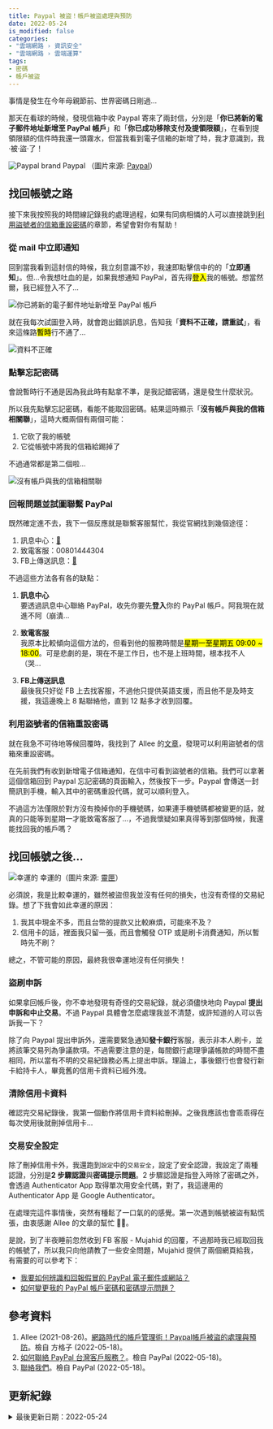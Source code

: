 ```yaml
---
title: Paypal 被盜！帳戶被盜處理與預防
date: 2022-05-24
is_modified: false
categories:
- "雲端網路 › 資訊安全"
- "雲端網路 › 雲端運算"
tags:
- 密碼
- 帳戶被盜
--- 
```


事情是發生在今年母親節前、世界密碼日剛過...
  
那天在看球的時候，發現信箱中收 Paypal 寄來了兩封信，分別是「**你已將新的電子郵件地址新增至 PayPal 帳戶**」和「**你已成功移除支付及提領限額**」，在看到提領限額的信件時我還一頭霧水，但當我看到電子信箱的新增了時，我才意識到，我·被·盜·了！

<!--more-->

<p class="illustration">
    <img src="https://i.imgur.com/iIagdGC.png" alt="Paypal brand">
    Paypal （圖片來源: <a href="https://www.paypal.com/tw/webapps/mpp/home" >Paypal</a>）
</p>



## 找回帳號之路
接下來我按照我的時間線記錄我的處理過程，如果有同病相憐的人可以直接跳到[利用盜號者的信箱重設密碼](#利用盜號者的信箱重設密碼)的章節，希望會對你有幫助！


### 從 mail 中立即通知
回到當我看到這封信的時候，我立刻意識不妙，我速即點擊信中的的「**立即通知**」。但...令我想吐血的是，如果我想通知 PayPal，首先得<mark class="bold">登入</mark>我的帳號。想當然爾，我已經登入不了...

<p class="illustration">
    <img src="https://i.imgur.com/GwLnys1.png" alt="你已將新的電子郵件地址新增至 PayPal 帳戶">
</p>

就在我每次試圖登入時，就會跑出錯誤訊息，告知我「**資料不正確，請重試**」，看來這條路<mark class="bold">暫時</mark>行不通了...

<p class="illustration">
    <img src="https://i.imgur.com/kopan5J.png" alt="資料不正確">
</p>


### 點擊忘記密碼
會說暫時行不通是因為我此時有點拿不準，是我記錯密碼，還是發生什麼狀況。

所以我先點擊忘記密碼，看能不能取回密碼。結果這時顯示「**沒有帳戶與我的信箱相關聯**」，這時大概兩個有兩個可能：
1. 它砍了我的帳號
2. 它從帳號中將我的信箱給踢掉了

不過通常都是第二個啦...

<p class="illustration">
    <img src="https://i.imgur.com/khjHMou.png" alt="沒有帳戶與我的信箱相關聯">
</p>


### 回報問題並試圖聯繫 PayPal
既然確定進不去，我下一個反應就是聯繫客服幫忙，我從官網找到幾個途徑：
1. 訊息中心：[🚪](https://www.paypal.com/smc/async/home)
2. 致電客服：00801444304
3. FB上傳送訊息：[🚪](https://www.facebook.com/PayPal)

<p class="paragraph-spacing"></p>

不過這些方法各有各的缺點：
1. **訊息中心**  
   要透過訊息中心聯絡 PayPal，收先你要先**登入**你的 PayPal 帳戶。阿我現在就進不阿（崩潰...
   
2. **致電客服**  
   我原本比較傾向這個方法的，但看到他的服務時間是<mark class="bold">星期一至星期五 09:00 ~ 18:00</mark>。可是悲劇的是，現在不是工作日，也不是上班時間，根本找不人（哭...
   
3. **FB上傳送訊息**  
   最後我只好從 FB 上去找客服，不過他只提供英語支援，而且他不是及時支援，我這邊晚上 8 點聯絡他，直到 12 點多才收到回覆。
   

### 利用盜號者的信箱重設密碼
就在我急不可待地等候回覆時，我找到了 Allee 的[文章](https://vocus.cc/article/61271450fd8978000152a173)，發現可以利用盜號者的信箱來重設密碼。

在先前我們有收到新增電子信箱通知，在信中可看到盜號者的信箱。我們可以拿著這個信箱回到 Paypal 忘記密碼的頁面輸入，然後按下一步。Paypal 會傳送一封簡訊到手機，輸入其中的密碼重設代碼，就可以順利登入。

不過這方法僅限於對方沒有換掉你的手機號碼，如果連手機號碼都被變更的話，就真的只能等到星期一才能致電客服了...，不過我懷疑如果真得等到那個時候，我還能找回我的帳戶嗎？
 


## 找回帳號之後...
<p class="illustration">
    <img src="https://i.imgur.com/0AA8xCZ.png" alt="幸運的">
    幸運的（圖片來源: <a href="https://www.lnka.tw/html/topic/17919.html">靈匣</a>）
</p>

必須說，我是比較幸運的，雖然被盜但我並沒有任何的損失，也沒有奇怪的交易紀錄。想了下我會如此幸運的原因：
1. 我其中現金不多，而且台幣的提款又比較麻煩，可能來不及？
2. 信用卡的話，裡面我只留一張，而且會觸發 OTP 或是刷卡消費通知，所以暫時先不刷？

總之，不管可能的原因，最終我很幸運地沒有任何損失！


### 盜刷申訴
如果拿回帳戶後，你不幸地發現有奇怪的交易紀錄，就必須儘快地向 Paypal **提出申訴和中止交易**。不過 Paypal 具體會怎麼處理我並不清楚，或許知道的人可以告訴我一下？

除了向 Paypal 提出申訴外，還需要緊急通知**發卡銀行**客服，表示非本人刷卡，並將該筆交易列為爭議款項。不過需要注意的是，每間銀行處理爭議帳款的時間不盡相同，所以當有不明的交易紀錄務必馬上提出申訴。理論上，事後銀行也會發行新卡給持卡人，畢竟舊的信用卡資料已經外洩。


### 清除信用卡資料
確認完交易紀錄後，我第一個動作將信用卡資料給刪掉。之後我應該也會乖乖得在每次使用後就刪掉信用卡...


### 交易安全設定
除了刪掉信用卡外，我還跑到`設定`中的`交易安全`，設定了安全認證，我設定了兩種認證，分別是**2 步驟認證**與**密碼提示問題**。2 步驟認證是指登入時除了密碼之外，會透過 Authenticator App 取得單次用安全代碼，對了，我這邊用的 Authenticator App 是 Google Authenticator。

<p class="paragraph-spacing"></p>

在處理完這件事情後，突然有種鬆了一口氣的的感覺。第一次遇到帳號被盜有點慌張，由衷感謝 Allee 的文章的幫忙 🙏🏻。

是說，到了半夜睡前忽然收到 FB 客服 - Mujahid 的回覆，不過那時我已經取回我的帳號了，所以我只向他請教了一些安全問題，Mujahid 提供了兩個網頁給我，有需要的可以參考下：
- [我要如何辨識和回報假冒的 PayPal 電子郵件或網站？](https://www.paypal.com/tw/smarthelp/article/faq438)
- [如何變更我的 PayPal 帳戶密碼和密碼提示問題？](https://www.paypal.com/tw/smarthelp/article/FAQ1440)



## 參考資料 
1. Allee (2021-08-26)。[網路時代的帳戶管理術！Paypal帳戶被盜的處理與預防](https://vocus.cc/article/61271450fd8978000152a173)。檢自 方格子 (2022-05-18)。
2. [如何聯絡 PayPal 台灣客戶服務？](https://www.paypal.com/tw/smarthelp/article/%E5%A6%82%E4%BD%95%E8%81%AF%E7%B5%A1-paypal-%E5%8F%B0%E7%81%A3%E5%AE%A2%E6%88%B6%E6%9C%8D%E5%8B%99%EF%BC%9F-faq1920)。檢自 PayPal (2022-05-18)。
3. [聯絡我們](https://www.paypal.com/tw/smarthelp/contact-us)。檢自 PayPal (2022-05-18)。



## 更新紀錄
<details class="update_stamp">
  <summary>最後更新日期：2022-05-24</summary>
  <ul>
    <li>2022-05-24 發布</li>
    <li>2022-05-19 完稿</li>
    <li>2022-05-18 起稿</li>
  </ul>
</details>
